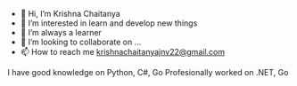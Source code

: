 - 👋 Hi, I’m Krishna Chaitanya
- 👀 I’m interested in learn and develop new things
- 🌱 I’m always a learner 
- 💞️ I’m looking to collaborate on ...
- 📫 How to reach me krishnachaitanyajnv22@gmail.com

I have good knowledge on Python, C#, Go
Profesionally worked on .NET, Go

<!---
m-krishnachaitanya/m-krishnachaitanya is a ✨ special ✨ repository because its `README.md` (this file) appears on your GitHub profile.
You can click the Preview link to take a look at your changes.
--->
